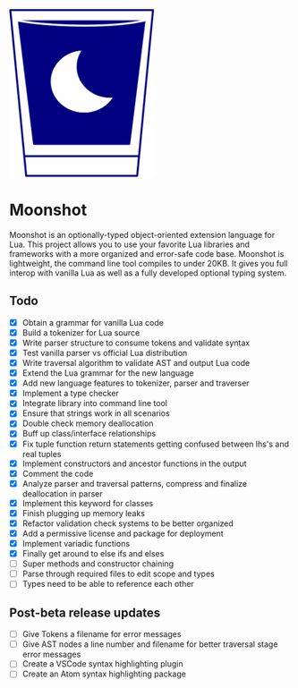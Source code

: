 <img src="moonshot.svg" height="300px"/>

# Moonshot
Moonshot is an optionally-typed object-oriented extension language for Lua. This project allows you to use your favorite Lua libraries and frameworks with a more organized and error-safe code base. Moonshot is lightweight, the command line tool compiles to under 20KB. It gives you full interop with vanilla Lua as well as a fully developed optional typing system.

## Todo
- [x] Obtain a grammar for vanilla Lua code
- [x] Build a tokenizer for Lua source
- [x] Write parser structure to consume tokens and validate syntax
- [x] Test vanilla parser vs official Lua distribution
- [x] Write traversal algorithm to validate AST and output Lua code
- [x] Extend the Lua grammar for the new language
- [x] Add new language features to tokenizer, parser and traverser
- [x] Implement a type checker
- [x] Integrate library into command line tool
- [x] Ensure that strings work in all scenarios
- [x] Double check memory deallocation
- [x] Buff up class/interface relationships
- [x] Fix tuple function return statements getting confused between lhs's and real tuples
- [x] Implement constructors and ancestor functions in the output
- [x] Comment the code
- [x] Analyze parser and traversal patterns, compress and finalize deallocation in parser
- [x] Implement this keyword for classes
- [x] Finish plugging up memory leaks
- [x] Refactor validation check systems to be better organized
- [x] Add a permissive license and package for deployment
- [x] Implement variadic functions
- [x] Finally get around to else ifs and elses
- [ ] Super methods and constructor chaining
- [ ] Parse through required files to edit scope and types
- [ ] Types need to be able to reference each other

## Post-beta release updates
- [ ] Give Tokens a filename for error messages
- [ ] Give AST nodes a line number and filename for better traversal stage error messages
- [ ] Create a VSCode syntax highlighting plugin
- [ ] Create an Atom syntax highlighting package
